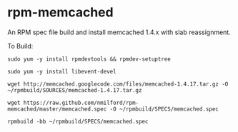 rpm-memcached
=============

An RPM spec file build and install memcached 1.4.x with slab reassignment.

To Build:

`sudo yum -y install rpmdevtools && rpmdev-setuptree`

`sudo yum -y install libevent-devel`

`wget http://memcached.googlecode.com/files/memcached-1.4.17.tar.gz -O ~/rpmbuild/SOURCES/memcached-1.4.17.tar.gz`

`wget https://raw.github.com/nmilford/rpm-memcached/master/memcached.spec -O ~/rpmbuild/SPECS/memcached.spec`

`rpmbuild -bb ~/rpmbuild/SPECS/memcached.spec`
